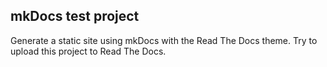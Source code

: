 ## mkDocs test project

Generate a static site using mkDocs with the Read The Docs theme.
Try to upload this project to Read The Docs.
